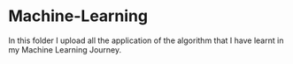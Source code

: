 # Machine-Learning
In this folder I upload all the application of the algorithm that I have learnt in my Machine Learning Journey.
